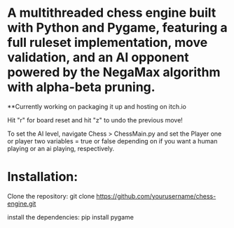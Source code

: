 # A multithreaded chess engine built with Python and Pygame, featuring a full ruleset implementation, move validation, and an AI opponent powered by the NegaMax algorithm with alpha-beta pruning.

**Currently working on packaging it up and hosting on itch.io

Hit "r" for board reset and hit "z" to undo the previous move!

To set the AI level, navigate Chess > ChessMain.py and set the Player one or player two variables = true or false depending on if you want a human playing or an ai playing, respectively.

# Installation:
Clone the repository: git clone https://github.com/yourusername/chess-engine.git

install the dependencies: pip install pygame
